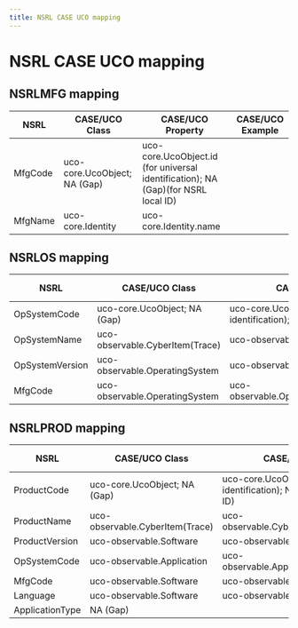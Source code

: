 ```yaml
---
title: NSRL CASE UCO mapping
---
```


# NSRL CASE UCO mapping


## NSRLMFG mapping

|NSRL|CASE/UCO Class|CASE/UCO Property|CASE/UCO Example|
|---|---|---|---|
|MfgCode|uco-core.UcoObject; NA (Gap)|uco-core.UcoObject.id (for universal identification); NA (Gap)(for NSRL local ID)||
|MfgName|uco-core.Identity|uco-core.Identity.name||

## NSRLOS mapping

|NSRL|CASE/UCO Class|CASE/UCO Property|CASE/UCO Example|
|---|---|---|---|
|OpSystemCode|uco-core.UcoObject; NA (Gap)|uco-core.UcoObject.id (for universal identification); NA (Gap)(for NSRL local ID)||
|OpSystemName|uco-observable.CyberItem(Trace)|uco-observable.CyberItem(Trace).name||
|OpSystemVersion|uco-observable.OperatingSystem|uco-observable.OperatingSystem.version||
|MfgCode|uco-observable.OperatingSystem|uco-observable.OperatingSystem.manufacturer||

## NSRLPROD mapping

|NSRL|CASE/UCO Class|CASE/UCO Property|CASE/UCO Example|
|---|---|---|---|
|ProductCode|uco-core.UcoObject; NA (Gap)|uco-core.UcoObject.id (for universal identification); NA (Gap)(for NSRL local ID)||
|ProductName|uco-observable.CyberItem(Trace)|uco-observable.CyberItem(Trace).name|||
|ProductVersion|uco-observable.Software|uco-observable.Software.version||
|OpSystemCode|uco-observable.Application|uco-observable.Application.operatingSystem||
|MfgCode|uco-observable.Software|uco-observable.Software.manufacturer||
|Language|uco-observable.Software|uco-observable.Software.language||
|ApplicationType|NA (Gap)|||
